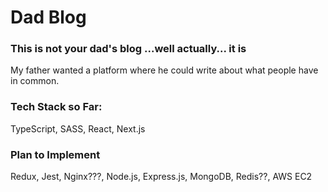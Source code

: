 # Dad Blog 

### This is not your dad's blog ...well actually... it is

My father wanted a platform where he could write about what people have in common.

### Tech Stack so Far: 

TypeScript, SASS, React, Next.js

### Plan to Implement

Redux, Jest, Nginx???, Node.js, Express.js, MongoDB, Redis??, AWS EC2